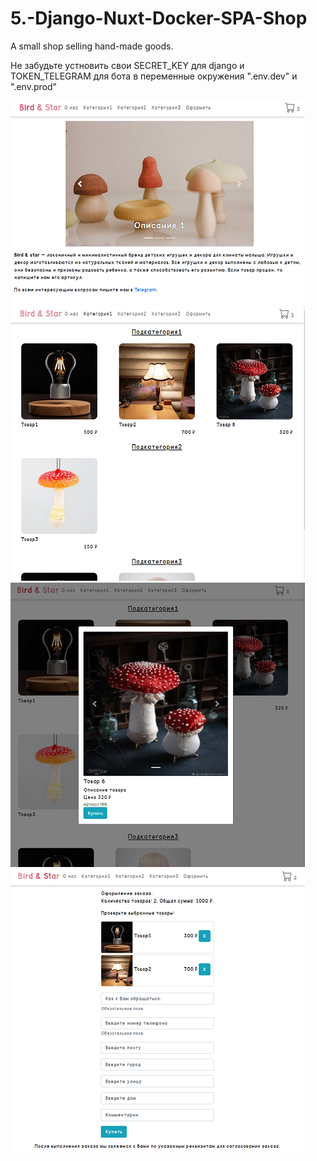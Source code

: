 # 5.-Django-Nuxt-Docker-SPA-Shop
A small shop selling hand-made goods.


Не забудьте устновить свои SECRET_KEY для django и TOKEN_TELEGRAM для бота в переменные окружения ".env.dev" и ".env.prod"

![](https://github.com/jimbojimih/5.-Django-Nuxt-Docker-SPA-Shop/blob/master/!screenshots%20for%20github/screen1.png)
![](https://github.com/jimbojimih/5.-Django-Nuxt-Docker-SPA-Shop/blob/master/!screenshots%20for%20github/screen2.png)
![](https://github.com/jimbojimih/5.-Django-Nuxt-Docker-SPA-Shop/blob/master/!screenshots%20for%20github/screen3.png)
![](https://github.com/jimbojimih/5.-Django-Nuxt-Docker-SPA-Shop/blob/master/!screenshots%20for%20github/screen4.png)


